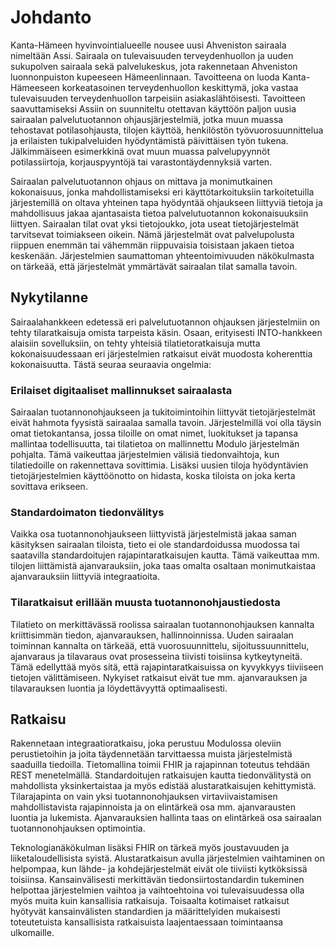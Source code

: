 
# Johdanto

Kanta-Hämeen hyvinvointialueelle nousee uusi Ahveniston sairaala nimeltään Assi. Sairaala on tulevaisuuden terveydenhuollon ja uuden sukupolven sairaala sekä palvelukeskus, jota rakennetaan Ahveniston luonnonpuiston kupeeseen Hämeenlinnaan. Tavoitteena on luoda Kanta-Hämeeseen korkeatasoinen terveydenhuollon keskittymä, joka vastaa tulevaisuuden terveydenhuollon tarpeisiin asiakaslähtöisesti. Tavoitteen saavuttamiseksi Assiin on suunniteltu otettavan käyttöön paljon uusia sairaalan palvelutuotannon ohjausjärjestelmiä, jotka muun muassa tehostavat potilasohjausta, tilojen käyttöä, henkilöstön työvuorosuunnittelua ja erilaisten tukipalveluiden hyödyntämistä päivittäisen työn tukena. Jälkimmäiseen esimerkkinä ovat muun muassa palvelupyynnöt potilassiirtoja, korjauspyyntöjä tai varastontäydennyksiä varten.

Sairaalan palvelutuotannon ohjaus on mittava ja monimutkainen kokonaisuus, jonka mahdollistamiseksi eri käyttötarkoituksiin tarkoitetuilla järjestemillä on oltava yhteinen tapa hyödyntää ohjaukseen liittyviä tietoja ja mahdollisuus jakaa ajantasaista tietoa palvelutuotannon kokonaisuuksiin liittyen. Sairaalan tilat ovat yksi tietojoukko, jota useat tietojärjestelmät tarvitsevat toimiakseen oikein. Nämä järjestelmät ovat palvelupolusta riippuen enemmän tai vähemmän riippuvaisia toisistaan jakaen tietoa keskenään. Järjestelmien saumattoman yhteentoimivuuden näkökulmasta on tärkeää, että järjestelmät ymmärtävät sairaalan tilat samalla tavoin.

## Nykytilanne

Sairaalahankkeen edetessä eri palvelutuotannon ohjauksen järjestelmiin on tehty tilaratkaisuja omista tarpeista käsin. Osaan, erityisesti INTO-hankkeen alaisiin sovelluksiin, on tehty yhteisiä tilatietoratkaisuja mutta kokonaisuudessaan eri järjestelmien ratkaisut eivät muodosta koherenttia kokonaisuutta. Tästä seuraa seuraavia ongelmia:

### Erilaiset digitaaliset mallinnukset sairaalasta

Sairaalan tuotannonohjaukseen ja tukitoimintoihin liittyvät tietojärjestelmät eivät hahmota fyysistä sairaalaa samalla tavoin. Järjestelmillä voi olla täysin omat tietokantansa, jossa tiloille on omat nimet, luokitukset ja tapansa mallintaa todellisuutta, tai tilatietoa on mallinnettu Modulo järjestelmän pohjalta. Tämä vaikeuttaa järjestelmien välisiä tiedonvaihtoja, kun tilatiedoille on rakennettava sovittimia. Lisäksi uusien tiloja hyödyntävien tietojärjestelmien käyttöönotto on hidasta, koska tiloista on joka kerta sovittava erikseen.

### Standardoimaton tiedonvälitys

Vaikka osa tuotannonohjaukseen liittyvistä järjestelmistä jakaa saman käsityksen sairaalan tiloista, tieto ei ole standardoidussa muodossa tai saatavilla standardoitujen rajapintaratkaisujen kautta. Tämä vaikeuttaa mm. tilojen liittämistä ajanvarauksiin, joka taas omalta osaltaan monimutkaistaa ajanvarauksiin liittyviä integraatioita.

### Tilaratkaisut erillään muusta tuotannonohjaustiedosta

Tilatieto on merkittävässä roolissa sairaalan tuotannonohjauksen kannalta kriittisimmän tiedon, ajanvarauksen, hallinnoinnissa. Uuden sairaalan toiminnan kannalta on tärkeää, että vuorosuunnittelu, sijoitussuunnittelu, ajanvaraus ja tilavaraus ovat prosesseina tiivisti toisiinsa kytkeytyneitä. Tämä edellyttää myös sitä, että rajapintaratkaisuissa on kyvykkyys tiiviiseen tietojen välittämiseen. Nykyiset ratkaisut eivät tue mm. ajanvarauksen ja tilavarauksen luontia ja löydettävyyttä optimaalisesti.

## Ratkaisu

Rakennetaan integraatioratkaisu, joka perustuu Modulossa oleviin perustietoihin ja joita täydennetään tarvittaessa muista järjestelmistä saaduilla tiedoilla. Tietomallina toimii FHIR ja rajapinnan toteutus tehdään REST menetelmällä. Standardoitujen ratkaisujen kautta tiedonvälitystä on mahdollista yksinkertaistaa ja myös edistää alustaratkaisujen kehittymistä. Tilarajapinta on vain yksi tuotannonohjauksen virtaviivaistamisen mahdollistavista  rajapinnoista ja on elintärkeä osa mm. ajanvarausten luontia ja lukemista. Ajanvarauksien hallinta taas on elintärkeä osa sairaalan tuotannonohjauksen optimointia.

Teknologianäkökulman lisäksi FHIR on tärkeä myös joustavuuden ja liiketaloudellisista syistä. Alustaratkaisun avulla järjestelmien vaihtaminen on helpompaa, kun lähde- ja kohdejärjestelmät eivät ole tiiviisti kytköksissä toisiinsa. Kansainvälisesti merkittävän tiedonsiirtostandardin tukeminen helpottaa järjestelmien vaihtoa ja vaihtoehtoina voi tulevaisuudessa olla myös muita kuin kansallisia ratkaisuja. Toisaalta kotimaiset ratkaisut hyötyvät kansainvälisten standardien ja määrittelyiden mukaisesti toteutetuista kansallisista ratkaisuista laajentaessaan toimintaansa ulkomaille.
